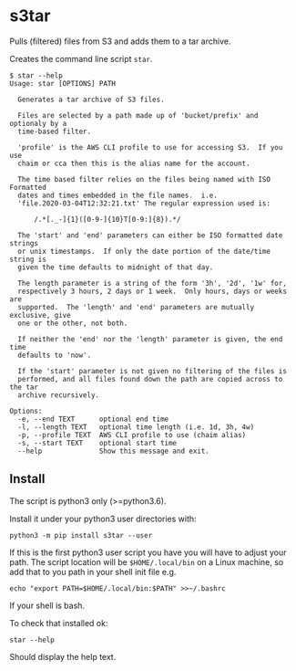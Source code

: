 # s3tar
Pulls (filtered) files from S3 and adds them to a tar archive.

Creates the command line script `star`.

```
$ star --help
Usage: star [OPTIONS] PATH

  Generates a tar archive of S3 files.

  Files are selected by a path made up of 'bucket/prefix' and optionaly by a
  time-based filter.

  'profile' is the AWS CLI profile to use for accessing S3.  If you use
  chaim or cca then this is the alias name for the account.

  The time based filter relies on the files being named with ISO Formatted
  dates and times embedded in the file names.  i.e.
  'file.2020-03-04T12:32:21.txt' The regular expression used is:

      /.*[._-]{1}([0-9-]{10}T[0-9:]{8}).*/

  The 'start' and 'end' parameters can either be ISO formatted date strings
  or unix timestamps.  If only the date portion of the date/time string is
  given the time defaults to midnight of that day.

  The length parameter is a string of the form '3h', '2d', '1w' for,
  respectively 3 hours, 2 days or 1 week.  Only hours, days or weeks are
  supported.  The 'length' and 'end' parameters are mutually exclusive, give
  one or the other, not both.

  If neither the 'end' nor the 'length' parameter is given, the end time
  defaults to 'now'.

  If the 'start' parameter is not given no filtering of the files is
  performed, and all files found down the path are copied across to the tar
  archive recursively.

Options:
  -e, --end TEXT      optional end time
  -l, --length TEXT   optional time length (i.e. 1d, 3h, 4w)
  -p, --profile TEXT  AWS CLI profile to use (chaim alias)
  -s, --start TEXT    optional start time
  --help              Show this message and exit.
```

## Install
The script is python3 only (>=python3.6).

Install it under your python3 user directories with:

```
python3 -m pip install s3tar --user
```

If this is the first python3 user script you have you will have to adjust
your path.  The script location will be `$HOME/.local/bin` on a Linux
machine, so add that to you path in your shell init file e.g.

```
echo "export PATH=$HOME/.local/bin:$PATH" >>~/.bashrc
```

If your shell is bash.

To check that installed ok:

```
star --help
```

Should display the help text.

